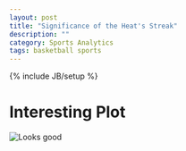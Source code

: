 ```yaml
---
layout: post
title: "Significance of the Heat's Streak"
description: ""
category: Sports Analytics
tags: basketball sports
---
```

{% include JB/setup %}

Interesting Plot
================

![Looks good](http://dl.dropbox.com/u/7474408/hist_log.png)
